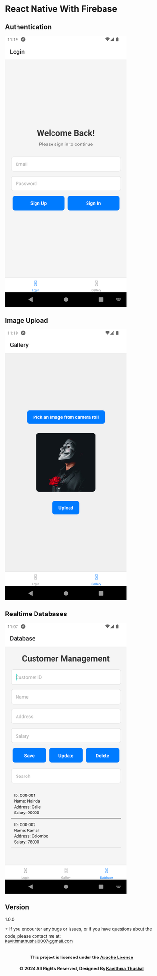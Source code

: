 # React Native With Firebase

## Authentication

<img src="ss/Authentication.png" width="400px">

## Image Upload

<img src="ss/ImageUpload.png" width="400px">

## Realtime Databases

<img src="ss/RealtimeDatabases.png" width="400px">

## Version

1.0.0

⭐️ If you encounter any bugs or issues, or if you have questions about the code, please contact me at:<br/>
[kavithmathushal9007@gmail.com](mailto:kavithmathushal9007@gmail.com)<br/><br/>

<div align="center">

#### This project is licensed under the [Apache License](LICENSE)

#### © 2024 All Rights Reserved, Designed By [Kavithma Thushal](https://github.com/Kavithma-Thushal)

</div>

